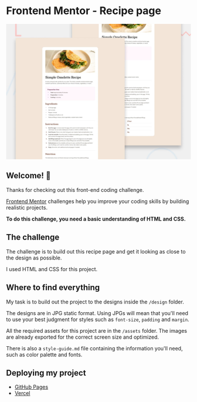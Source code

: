 # Frontend Mentor - Recipe page

![Design preview for the Recipe page coding challenge](./preview.jpg)

## Welcome! 👋

Thanks for checking out this front-end coding challenge.

[Frontend Mentor](https://www.frontendmentor.io) challenges help you improve your coding skills by building realistic projects.

**To do this challenge, you need a basic understanding of HTML and CSS.**

## The challenge

The challenge is to build out this recipe page and get it looking as close to the design as possible.

I used HTML and CSS for this project.


## Where to find everything

My task is to build out the project to the designs inside the `/design` folder. 

The designs are in JPG static format. Using JPGs will mean that you'll need to use your best judgment for styles such as `font-size`, `padding` and `margin`. 

All the required assets for this project are in the `/assets` folder. The images are already exported for the correct screen size and optimized.

There is also a `style-guide.md` file containing the information you'll need, such as color palette and fonts.



## Deploying my project

- [GitHub Pages](https://omanoble100.github.io/simplerecipe/)
- [Vercel](https://simplerecipe-jj4d.vercel.app/)
